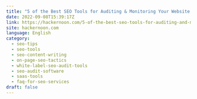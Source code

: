 ```yaml
---
title: "5 of the Best SEO Tools for Auditing & Monitoring Your Website in 2022"
date: 2022-09-08T15:39:17Z
link: https://hackernoon.com/5-of-the-best-seo-tools-for-auditing-and-monitoring-your-website-in-2022?source=rss&utm_medium=RSS&utm_source=news.12bit.vn
site: hackernoon.com
language: English
category:
  - seo-tips
  - seo-tools
  - seo-content-writing
  - on-page-seo-tactics
  - white-label-seo-audit-tools
  - seo-audit-software
  - saas-tools
  - faq-for-seo-services
draft: false
---
```

